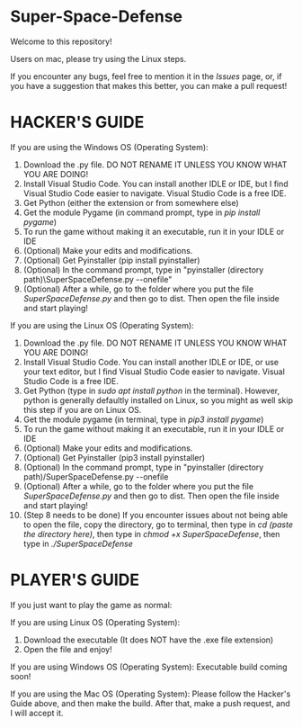 # Super-Space-Defense


Welcome to this repository!

Users on mac, please try using the Linux steps.

If you encounter any bugs, feel free to mention it in the _Issues_ page, or, if you have a suggestion that makes this better, you can make a pull request!

# HACKER'S GUIDE

If you are using the Windows OS (Operating System):
1. Download the .py file. DO NOT RENAME IT UNLESS YOU KNOW WHAT YOU ARE DOING!
2. Install Visual Studio Code. You can install another IDLE or IDE, but I find Visual Studio Code easier to navigate. Visual Studio Code is a free IDE.
3. Get Python (either the extension or from somewhere else)
4. Get the module Pygame (in command prompt, type in *pip install pygame*)
5. To run the game without making it an executable, run it in your IDLE or IDE
6. (Optional) Make your edits and modifications.
7. (Optional) Get Pyinstaller (pip install pyinstaller)
8. (Optional) In the command prompt, type in "pyinstaller (directory path)\SuperSpaceDefense.py --onefile"
9. (Optional) After a while, go to the folder where you put the file *SuperSpaceDefense.py* and then go to dist. Then open the file inside and start playing!

If you are using the Linux OS (Operating System):
1. Download the .py file. DO NOT RENAME IT UNLESS YOU KNOW WHAT YOU ARE DOING!
2. Install Visual Studio Code. You can install another IDLE or IDE, or use your text editor, but I find Visual Studio Code easier to navigate. Visual Studio Code is a free IDE.
3. Get Python (type in *sudo apt install python* in the terminal). However, python is generally defaultly installed on Linux, so you might as well skip this step if you are on Linux OS.
4. Get the module pygame (in terminal, type in *pip3 install pygame*)
5. To run the game without making it an executable, run it in your IDLE or IDE
6. (Optional) Make your edits and modifications.
7. (Optional) Get Pyinstaller (pip3 install pyinstaller)
8. (Optional) In the command prompt, type in "pyinstaller (directory path)/SuperSpaceDefense.py --onefile
9. (Optional) After a while, go to the folder where you put the file *SuperSpaceDefense.py* and then go to dist. Then open the file inside and start playing!
10. (Step 8 needs to be done) If you encounter issues about not being able to open the file, copy the directory, go to terminal, then type in *cd (paste the directory here)*, then type in *chmod +x SuperSpaceDefense*, then type in *./SuperSpaceDefense*

# PLAYER'S GUIDE

If you just want to play the game as normal:

If you are using Linux OS (Operating System):
1. Download the executable (It does NOT have the .exe file extension)
2. Open the file and enjoy!

If you are using Windows OS (Operating System):
Executable build coming soon!

If you are using the Mac OS (Operating System):
Please follow the Hacker's Guide above, and then make the build. After that, make a push request, and I will accept it.
